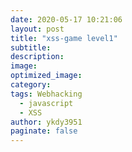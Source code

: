```yaml
---
date: 2020-05-17 10:21:06
layout: post
title: "xss-game level1"
subtitle:
description:
image:
optimized_image:
category:
tags: Webhacking
  - javascript
  - XSS 
author: ykdy3951
paginate: false
---
```

